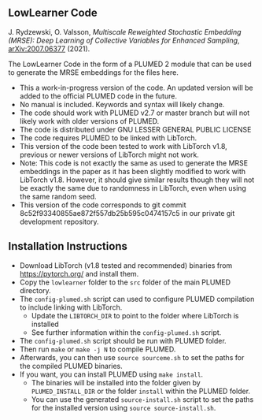 ## LowLearner Code
J. Rydzewski, O. Valsson, *Multiscale Reweighted Stochastic Embedding (MRSE): Deep Learning of Collective Variables for Enhanced Sampling*, [arXiv:2007.06377]((https://arxiv.org/abs/2007.06377)) (2021).

The LowLearner Code in the form of a PLUMED 2 module that can be used to generate the MRSE embeddings for the files here.
* This a work-in-progress version of the code. An updated version will be added to the official PLUMED code in the future.
* No manual is included. Keywords and syntax will likely change.
* The code should work with PLUMED v2.7 or master branch but will not likely work with older versions of PLUMED.
* The code is distributed under GNU LESSER GENERAL PUBLIC LICENSE   
* The code requires PLUMED to be linked with LibTorch.
* This version of the code been tested to work with LibTorch v1.8, previous or newer versions of LibTorch might not work.
* Note: This code is not exactly the same as used to generate the MRSE embeddings in the paper as it has been slightly modified to work with LibTorch v1.8. However, it should give similar results though they will not be exactly the same due to randomness in LibTorch, even when using the same random seed.
* This version of the code corresponds to git commit 8c52f93340855ae872f557db25b595c0474157c5 in our private git development repository.

## Installation Instructions
* Download LibTorch (v1.8 tested and recommended) binaries from https://pytorch.org/ and install them.
* Copy the `lowlearner` folder to the `src` folder of the main PLUMED directory.
* The `config-plumed.sh` script can used to configure PLUMED compilation to include linking with LibTorch.
  * Update the `LIBTORCH_DIR` to point to the folder where LibTorch is installed
  * See further information within the `config-plumed.sh` script.
* The `config-plumed.sh` script should be run with PLUMED folder.
* Then run `make` or `make -j N` to compile PLUMED.
* Afterwards, you can then use `source sourceme.sh` to set the paths for the compiled PLUMED binaries.
* If you want, you can install PLUMED using `make install`.
  * The binaries will be installed into the folder given by `PLUMED_INSTALL_DIR` or the folder `install` within the PLUMED folder.
  * You can use the generated `source-install.sh` script to set the paths for the installed version using `source source-install.sh`.
